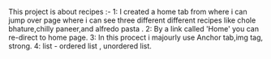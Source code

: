 This project is about recipes :-
1: I created a home tab from where i can jump over page where i can see three different different recipes like chole bhature,chilly paneer,and alfredo pasta  .
2: By a link called  'Home' you can re-direct to home page. 
3: In this procect i majourly use Anchor tab,img tag, strong.
4: list - ordered list , unordered list. 
